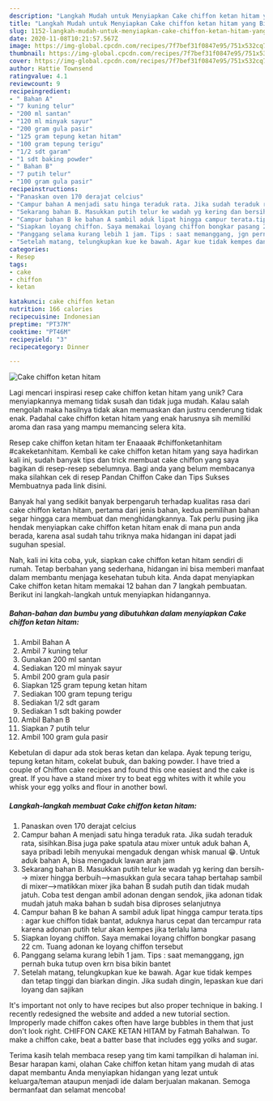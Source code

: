 ```yaml
---
description: "Langkah Mudah untuk Menyiapkan Cake chiffon ketan hitam yang Bisa Manjain Lidah"
title: "Langkah Mudah untuk Menyiapkan Cake chiffon ketan hitam yang Bisa Manjain Lidah"
slug: 1152-langkah-mudah-untuk-menyiapkan-cake-chiffon-ketan-hitam-yang-bisa-manjain-lidah
date: 2020-11-08T10:21:57.567Z
image: https://img-global.cpcdn.com/recipes/7f7bef31f0847e95/751x532cq70/cake-chiffon-ketan-hitam-foto-resep-utama.jpg
thumbnail: https://img-global.cpcdn.com/recipes/7f7bef31f0847e95/751x532cq70/cake-chiffon-ketan-hitam-foto-resep-utama.jpg
cover: https://img-global.cpcdn.com/recipes/7f7bef31f0847e95/751x532cq70/cake-chiffon-ketan-hitam-foto-resep-utama.jpg
author: Hattie Townsend
ratingvalue: 4.1
reviewcount: 9
recipeingredient:
- " Bahan A"
- "7 kuning telur"
- "200 ml santan"
- "120 ml minyak sayur"
- "200 gram gula pasir"
- "125 gram tepung ketan hitam"
- "100 gram tepung terigu"
- "1/2 sdt garam"
- "1 sdt baking powder"
- " Bahan B"
- "7 putih telur"
- "100 gram gula pasir"
recipeinstructions:
- "Panaskan oven 170 derajat celcius"
- "Campur bahan A menjadi satu hinga teraduk rata. Jika sudah teraduk rata, sisihkan.Bisa juga pake spatula atau mixer untuk aduk bahan A, saya pribadi lebih menyukai mengaduk dengan whisk manual 😁. Untuk aduk bahan A, bisa mengaduk lawan arah jam"
- "Sekarang bahan B. Masukkan putih telur ke wadah yg kering dan bersih--&gt; mixer hingga berbuih--&gt;masukkan gula secara tahap bertahap sambil di mixer--&gt;matikkan mixer jika bahan B sudah putih dan tidak mudah jatuh. Coba test dengan ambil adonan dengan sendok, jika adonan tidak mudah jatuh maka bahan b sudah bisa diproses selanjutnya"
- "Campur bahan B ke bahan A sambil aduk lipat hingga campur terata.tips : agar kue chiffon tidak bantat, aduknya harus cepat dan tercampur rata karena adonan putih telur akan kempes jika terlalu lama"
- "Siapkan loyang chiffon. Saya memakai loyang chiffon bongkar pasang 22 cm. Tuang adonan ke loyang chiffon tersebut"
- "Panggang selama kurang lebih 1 jam. Tips : saat memanggang, jgn pernah buka tutup oven krn bisa bikin bantet"
- "Setelah matang, telungkupkan kue ke bawah. Agar kue tidak kempes dan tetap tinggi dan biarkan dingin. Jika sudah dingin, lepaskan kue dari loyang dan sajikan"
categories:
- Resep
tags:
- cake
- chiffon
- ketan

katakunci: cake chiffon ketan 
nutrition: 166 calories
recipecuisine: Indonesian
preptime: "PT37M"
cooktime: "PT46M"
recipeyield: "3"
recipecategory: Dinner

---
```



![Cake chiffon ketan hitam](https://img-global.cpcdn.com/recipes/7f7bef31f0847e95/751x532cq70/cake-chiffon-ketan-hitam-foto-resep-utama.jpg)

Lagi mencari inspirasi resep cake chiffon ketan hitam yang unik? Cara menyiapkannya memang tidak susah dan tidak juga mudah. Kalau salah mengolah maka hasilnya tidak akan memuaskan dan justru cenderung tidak enak. Padahal cake chiffon ketan hitam yang enak harusnya sih memiliki aroma dan rasa yang mampu memancing selera kita.

Resep cake chiffon ketan hitam ter Enaaaak #chiffonketanhitam #cakeketanhitam. Kembali ke cake chiffon ketan hitam yang saya hadirkan kali ini, sudah banyak tips dan trick membuat cake chiffon yang saya bagikan di resep-resep sebelumnya. Bagi anda yang belum membacanya maka silahkan cek di resep Pandan Chiffon Cake dan Tips Sukses Membuatnya pada link disini.

Banyak hal yang sedikit banyak berpengaruh terhadap kualitas rasa dari cake chiffon ketan hitam, pertama dari jenis bahan, kedua pemilihan bahan segar hingga cara membuat dan menghidangkannya. Tak perlu pusing jika hendak menyiapkan cake chiffon ketan hitam enak di mana pun anda berada, karena asal sudah tahu triknya maka hidangan ini dapat jadi suguhan spesial.


Nah, kali ini kita coba, yuk, siapkan cake chiffon ketan hitam sendiri di rumah. Tetap berbahan yang sederhana, hidangan ini bisa memberi manfaat dalam membantu menjaga kesehatan tubuh kita. Anda dapat menyiapkan Cake chiffon ketan hitam memakai 12 bahan dan 7 langkah pembuatan. Berikut ini langkah-langkah untuk menyiapkan hidangannya.

<!--inarticleads1-->

##### Bahan-bahan dan bumbu yang dibutuhkan dalam menyiapkan Cake chiffon ketan hitam:

1. Ambil  Bahan A
1. Ambil 7 kuning telur
1. Gunakan 200 ml santan
1. Sediakan 120 ml minyak sayur
1. Ambil 200 gram gula pasir
1. Siapkan 125 gram tepung ketan hitam
1. Sediakan 100 gram tepung terigu
1. Sediakan 1/2 sdt garam
1. Sediakan 1 sdt baking powder
1. Ambil  Bahan B
1. Siapkan 7 putih telur
1. Ambil 100 gram gula pasir


Kebetulan di dapur ada stok beras ketan dan kelapa. Ayak tepung terigu, tepung ketan hitam, cokelat bubuk, dan baking powder. I have tried a couple of Chiffon cake recipes and found this one easiest and the cake is great. If you have a stand mixer try to beat egg whites with it while you whisk your egg yolks and flour in another bowl. 

<!--inarticleads2-->

##### Langkah-langkah membuat Cake chiffon ketan hitam:

1. Panaskan oven 170 derajat celcius
1. Campur bahan A menjadi satu hinga teraduk rata. Jika sudah teraduk rata, sisihkan.Bisa juga pake spatula atau mixer untuk aduk bahan A, saya pribadi lebih menyukai mengaduk dengan whisk manual 😁. Untuk aduk bahan A, bisa mengaduk lawan arah jam
1. Sekarang bahan B. Masukkan putih telur ke wadah yg kering dan bersih--&gt; mixer hingga berbuih--&gt;masukkan gula secara tahap bertahap sambil di mixer--&gt;matikkan mixer jika bahan B sudah putih dan tidak mudah jatuh. Coba test dengan ambil adonan dengan sendok, jika adonan tidak mudah jatuh maka bahan b sudah bisa diproses selanjutnya
1. Campur bahan B ke bahan A sambil aduk lipat hingga campur terata.tips : agar kue chiffon tidak bantat, aduknya harus cepat dan tercampur rata karena adonan putih telur akan kempes jika terlalu lama
1. Siapkan loyang chiffon. Saya memakai loyang chiffon bongkar pasang 22 cm. Tuang adonan ke loyang chiffon tersebut
1. Panggang selama kurang lebih 1 jam. Tips : saat memanggang, jgn pernah buka tutup oven krn bisa bikin bantet
1. Setelah matang, telungkupkan kue ke bawah. Agar kue tidak kempes dan tetap tinggi dan biarkan dingin. Jika sudah dingin, lepaskan kue dari loyang dan sajikan


It&#39;s important not only to have recipes but also proper technique in baking. I recently redesigned the website and added a new tutorial section. Improperly made chiffon cakes often have large bubbles in them that just don&#39;t look right. CHIFFON CAKE KETAN HITAM by Fatmah Bahalwan. To make a chiffon cake, beat a batter base that includes egg yolks and sugar. 

Terima kasih telah membaca resep yang tim kami tampilkan di halaman ini. Besar harapan kami, olahan Cake chiffon ketan hitam yang mudah di atas dapat membantu Anda menyiapkan hidangan yang lezat untuk keluarga/teman ataupun menjadi ide dalam berjualan makanan. Semoga bermanfaat dan selamat mencoba!
